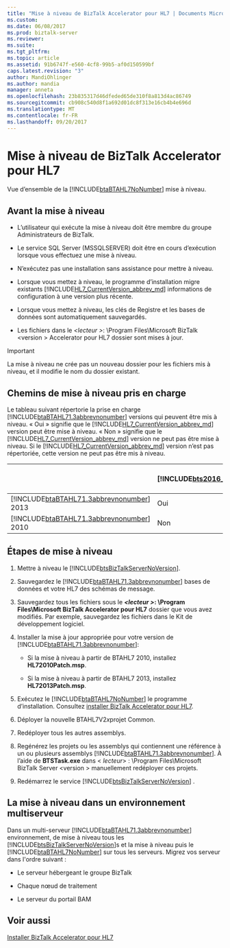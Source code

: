 ```yaml
---
title: "Mise à niveau de BizTalk Accelerator pour HL7 | Documents Microsoft"
ms.custom: 
ms.date: 06/08/2017
ms.prod: biztalk-server
ms.reviewer: 
ms.suite: 
ms.tgt_pltfrm: 
ms.topic: article
ms.assetid: 91b6747f-e560-4cf8-99b5-af0d150599bf
caps.latest.revision: "3"
author: MandiOhlinger
ms.author: mandia
manager: anneta
ms.openlocfilehash: 23b835317d46dfeded65de310f8a813d4ac86749
ms.sourcegitcommit: cb908c540d8f1a692d01dc8f313e16cb4b4e696d
ms.translationtype: MT
ms.contentlocale: fr-FR
ms.lasthandoff: 09/20/2017
---
```

# <a name="upgrade-biztalk-accelerator-for-hl7"></a>Mise à niveau de BizTalk Accelerator pour HL7
Vue d’ensemble de la [!INCLUDE[btaBTAHL7NoNumber](../../includes/btabtahl7nonumber-md.md)] mise à niveau. 
  
<a name="BKMK_BeforeUpgrade"></a>   
## <a name="before-you-upgrade"></a>Avant la mise à niveau  
  
-   L’utilisateur qui exécute la mise à niveau doit être membre du groupe Administrateurs de BizTalk.  
  
-   Le service SQL Server (MSSQLSERVER) doit être en cours d’exécution lorsque vous effectuez une mise à niveau.  
  
-   N’exécutez pas une installation sans assistance pour mettre à niveau.  
  
-   Lorsque vous mettez à niveau, le programme d’installation migre existants [!INCLUDE[HL7_CurrentVersion_abbrev_md](../../includes/hl7-currentversion-abbrev-md.md)] informations de configuration à une version plus récente.  
  
-   Lorsque vous mettez à niveau, les clés de Registre et les bases de données sont automatiquement sauvegardés.  
  
-   Les fichiers dans le  *\<lecteur >*: \Program Files\Microsoft BizTalk \<version > Accelerator pour HL7 dossier sont mises à jour.  
  
> [!IMPORTANT]
>  La mise à niveau ne crée pas un nouveau dossier pour les fichiers mis à niveau, et il modifie le nom du dossier existant.  
  
<a name="BKMK_UpgradePaths"></a>   
## <a name="supported-upgrade-paths"></a>Chemins de mise à niveau pris en charge  
 Le tableau suivant répertorie la prise en charge [!INCLUDE[btaBTAHL71.3abbrevnonumber](../../includes/btabtahl71-3abbrevnonumber-md.md)] versions qui peuvent être mis à niveau. « Oui » signifie que le [!INCLUDE[HL7_CurrentVersion_abbrev_md](../../includes/hl7-currentversion-abbrev-md.md)] version peut être mise à niveau. « Non » signifie que le [!INCLUDE[HL7_CurrentVersion_abbrev_md](../../includes/hl7-currentversion-abbrev-md.md)] version ne peut pas être mise à niveau. Si le [!INCLUDE[HL7_CurrentVersion_abbrev_md](../../includes/hl7-currentversion-abbrev-md.md)] version n’est pas répertoriée, cette version ne peut pas être mis à niveau.  

||[!INCLUDE[bts2016_md](../../includes/bts2016-md.md)]|[!INCLUDE[bts2013r2](../../includes/bts2013r2-md.md)]|BizTalk Server 2013|
|---|---|---|---|  
|[!INCLUDE[btaBTAHL71.3abbrevnonumber](../../includes/btabtahl71-3abbrevnonumber-md.md)] 2013|Oui|Oui|Non|  
|[!INCLUDE[btaBTAHL71.3abbrevnonumber](../../includes/btabtahl71-3abbrevnonumber-md.md)] 2010|Non|Oui|Oui|  

<a name="BKMK_UpgradeSteps"></a>   
## <a name="upgrade-steps"></a>Étapes de mise à niveau  
  
1.  Mettre à niveau le [!INCLUDE[btsBizTalkServerNoVersion](../../includes/btsbiztalkservernoversion-md.md)].   
  
2.  Sauvegardez le [!INCLUDE[btaBTAHL71.3abbrevnonumber](../../includes/btabtahl71-3abbrevnonumber-md.md)] bases de données et votre HL7 des schémas de message.  
  
3.  Sauvegardez tous les fichiers sous le   ***\<lecteur >*: \Program Files\Microsoft BizTalk Accelerator pour HL7** dossier que vous avez modifiés. Par exemple, sauvegardez les fichiers dans le Kit de développement logiciel.  
  
4.  Installer la mise à jour appropriée pour votre version de [!INCLUDE[btaBTAHL71.3abbrevnonumber](../../includes/btabtahl71-3abbrevnonumber-md.md)]:  
  
    -   Si la mise à niveau à partir de BTAHL7 2010, installez **HL72010Patch.msp**.  
  
    -   Si la mise à niveau à partir de BTAHL7 2013, installez **HL72013Patch.msp**.  
    
  
5.  Exécutez le [!INCLUDE[btaBTAHL7NoNumber](../../includes/btabtahl7nonumber-md.md)] le programme d’installation. Consultez [installer BizTalk Accelerator pour HL7](../../adapters-and-accelerators/accelerator-hl7/install-biztalk-accelerator-for-hl7.md).  
  
6.  Déployer la nouvelle BTAHL7V2*x*projet Common.  
  
7.  Redéployer tous les autres assemblys.  
  
8.  Regénérez les projets ou les assemblys qui contiennent une référence à un ou plusieurs assemblys [!INCLUDE[btaBTAHL71.3abbrevnonumber](../../includes/btabtahl71-3abbrevnonumber-md.md)]. À l’aide de **BTSTask.exe** dans \< *lecteur*> : \Program Files\Microsoft BizTalk Server \<version > manuellement redéployer ces projets.  
  
9. Redémarrez le service [!INCLUDE[btsBizTalkServerNoVersion](../../includes/btsbiztalkservernoversion-md.md)] .  
  
<a name="BKMK_UpgradeMulti"></a>   
## <a name="upgrading-in-a-multi-server-environment"></a>La mise à niveau dans un environnement multiserveur  
 Dans un multi-serveur [!INCLUDE[btaBTAHL71.3abbrevnonumber](../../includes/btabtahl71-3abbrevnonumber-md.md)] environnement, de mise à niveau tous les [!INCLUDE[btsBizTalkServerNoVersion](../../includes/btsbiztalkservernoversion-md.md)]s et la mise à niveau puis le [!INCLUDE[btaBTAHL7NoNumber](../../includes/btabtahl7nonumber-md.md)] sur tous les serveurs. Migrez vos serveur dans l'ordre suivant :  
  
-   Le serveur hébergeant le groupe BizTalk  
  
-   Chaque nœud de traitement  
  
-   Le serveur du portail BAM  
  
## <a name="see-also"></a>Voir aussi  
 [Installer BizTalk Accelerator pour HL7](../../adapters-and-accelerators/accelerator-hl7/install-biztalk-accelerator-for-hl7.md)